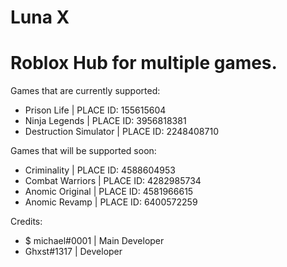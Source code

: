 # Luna X
# Roblox Hub for multiple games.

Games that are currently supported:
- Prison Life | PLACE ID: 155615604
- Ninja Legends | PLACE ID: 3956818381
- Destruction Simulator | PLACE ID: 2248408710

Games that will be supported soon:

- Criminality | PLACE ID: 4588604953
- Combat Warriors | PLACE ID: 4282985734
- Anomic Original | PLACE ID: 4581966615 
- Anomic Revamp | PLACE ID: 6400572259

Credits:
- $ michael#0001 | Main Developer
- Ghxst#1317 | Developer
